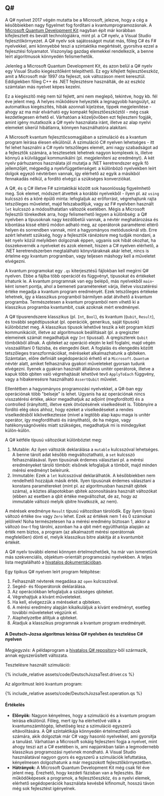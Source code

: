 <h2 id="q-sharp">Q#</h2>

A Q# nyelvet 2017 végén mutatta be a Microsoft, jelezve, hogy a cég a későbbiekben nagy figyelmet fog fordítani a kvantumprogramozásnak. A [Microsoft Quantum Development Kit][2] nagyban épít már korábban kifejlesztett és bevált technológiákra, mint pl. a C# nyelv, a Visual Studio fejlesztőkörnyezet. A Q# nyelv sok sajátosságot mutat más, főleg C# és F# nyelvekkel, ami könnyebbé teszi a szintaktika megértését, gyorsítva ezzel a fejlesztési folyamatot. Viszonylag gazdag elemekkel rendelkezik, a benne leírt algoritmusok könnyedén felismerhetők.

Jelenleg a Microsoft Quantum Development Kit, és azon belül a Q# nyelv egy Visual Studio kiegészítőként telepíthető. Ez egy kifejlett fejlesztőeszköz, amit a Microsoft már 1997 óta fejleszt, sok változáson ment keresztül. Eddigiekben főleg C++ és .NET fejlesztésre használták, de az eszköz számtalan más nyelvet képes kezelni.

Ez a kiegészítő még nem túl fejlett, ami nem meglepő, tekintve, hogy kb. fél éve jelent meg. A helyes működésre helyezték a legnagyobb hangsúlyt, az automatikus kiegészítés, hibák azonnali kijelzése, tippek megjelenítése - ahogy az ma már elvárható egy kompakt fejlesztőeszköztől - még csak kezdetlegesen érhető el. Várhatóan a közeljövőben ezt fejleszteni fogják, amint igény mutatkozik a Q# nyelv használata iránt, illetve az alap nyelvi elemeket sikerül hibátlanra, könnyen használhatóra alakítani.

A Microsoft kvantum fejlesztőcsomagjában a szimuláció és a kvantum program leírása élesen elkülönül. A szimuláció C# nyelven lehetséges - itt fel lehet használni a C# nyelv tetszőleges elemét, ami nagy szabadságot ad a fejlesztők számára, a tesztesetek lehetnek nagyon komplexek is, illetve könnyű a külvilággal kommunikálni (pl. megjeleníteni az eredményt). A két nyelv párhuzamos használata jól mutatja a :NET keretrendszer egyik fő jellemzőjét, mégpedig a nyelvfüggetlenséget: a különböző nyelvekben leírt dolgok egyező névtérben vannak, így elérhető az egyik a másikból fennakadás nélkül, a fordító elvégzi a szükséges konverziókat.

A Q#, és q C# illetve F# szintaktikái között sok hasonlósság figyelmhető meg. Sok elemet, módszert átvettek a korábbi nyelvekből - ilyen pl. az `using` kulcsszó és a köré épülő minta: lefoglaljuk az erőforrást, végrehajtunk rajta tetszőleges műveletet, majd felszabadítjuk, vagy az F# nyelvben használt `let` kulcsszó a módosíthatatlan változók esetében. Mégis a Microsoft fejlesztői törekedtek arra, hogy felismerhető legyen a különbség: a Q# nyelvben a típusoknak nagy kezdőbetűi vannak, a névtér meghatározása és kibontása kissé eltérű módon adható meg, az operátorok paraméterei eltérő helyen és sorrendben vannak, mint a hagyományos metódusoknál stb. Erre azért lehetett szükség, hogy a fejlesztők ránézésre meg tudják mondani, a két nyelv közül melyikben dolgoznak éppen, ugyanis sok hibát okozhat, ha összekevernék a nyelveket és azok elemeit, hiszen a C# nyelven elérhető, a .NET keretrendszerben megtalálható könyvtáraknak akár lehet, nincs is értelme egy kvantum programban, vagy teljesen máshogy kell a műveletet elvégezni.

A kvantum programokat egy `.qs` kiterjesztésű fájlokban kell megírni Q# nyelven. Ebbe a fájlba több operációt és függvényt, típusokat és értékeket írhatunk le. A kvantum programnak van egy belépő, más nyelvekből `main`-ként ismert pontja, ahol a bemeneti paramétereket várja, illetve visszatérési értéke megadja a kvantum program eredményét. Ezek tetszőleges értékeke lehetnek, így a klasszikus programból bármilyen adat átvihető a kvantum programba. Természetesen a kvantum programból nem vihető ki a klasszikus programba kvantumbit, csak azoknak mért eredményei.

A Q# típusrendszere klasszikus (pl. `Int`, `Bool`), és kvantum (`Qubit`, `Result`), és további segédtípusokat (pl. operációk, generikus, saját típusok) különböztet meg. A klasszikus típusok lehetővé teszik a két program közti kommunikációt, illetve az algoritmusok beállításait (pl. a qregiszter elemeinek számát megadhatjuk egy `Int` típussal). A qregiszterek `Qubit` tömbökből állnak. A qbiteket az operáció elején le kell foglalni, majd végén visszaállítani 0 fázisba, és elengedni őket. A foglalás és elengedés között tetszőleges transzformációkat, méréseket alkalmazhatunk a qbiteken. Számtalan, előre definiált segédoperáció érhető el a `Microsoft.Quantum` névtér alatt, amiket felhasználva gyakori műveleteket gyorsan tudunk elvégezni. Ilyenek a gyakran használt általános unitér operátorok, illetve a kapuk több qbiten való végrehajtását lehetővé tevő `ApplyToEach` függvény, vagy a hibakeresésre használható `AssertQubit` művelet.

Ellentétben a hagyományos programozási nyelvekkel, a Q#-ban egy operációnak több "belseje" is lehet. Ugyanis ha az operációnak nincs visszatérési értéke, akkor megadhatjuk az adjoint (megfordított) és a controlled (irányított), illetve ezek ötvözésének viselkedését is. Többnyire a fordító elég okos ahhoz, hogy ezeket a viselkedéseket a rendes viselkedésből kikövetkeztesse (mivel a legtöbb alap kapu maga is unitér operátor, így megfordítható és irányítható), de ha mégse, vagy hatékonyságnövelés miatt szükséges, megadhatjuk mi is mindegyiket külön-külön.

A Q# kétféle típusú változókat különböztet meg:
1. Mutable: Az ilyen változók deklarálása a `mutable` kulcsszóval lehetséges. A benne tárolt adat később megváltoztatható, a `set` kulcsszó felhasználásával. Ilyen típusúnak érdemes választani pl. a mérési eredményeket tároló tömböt: elsőnek lefoglaljuk a tömböt, majd minden mérési eredményt beleírunk.
2. Immutable: Ezek a `let` kulcsszóval deklarálhatók. A későbbiekben nem rendelhető hozzájuk másik érték. Ilyen típusúnak érdemes választani a konstans paramétereket (mint pl. az algoritmusban használt qbitek száma), a köztes állapotokban qbitek azonosítására használt változókat (ebben az esetben a qbit értéke megváltozhat, de az, hogy az immutable változó melyik qbitre hivatkozik, az nem).

A mérések eredménye `Result` típusú változóban tárolódik. Egy ilyen típusú változó értéke `One` vagy `Zero` lehet. Ezek az értékek nem 1 és 0 számokat jelölnek! Noha természetesen ha a mérési eredmény biztosan 1, akkor a változó `One`-t fog tárolni, azonban ha a qbit mért együtthatója alapján az érték nem biztos, a program (az alkalmazott mérési operátornak megfelelően) dönti el, melyik klasszikus bitre alakítja át a kvantumbit értékét.

A Q# nyelv további elemei könnyen értelmezhetőek, ha már van ismeretünk más szekvenciális, objektum-orientált programozási nyelvekben. A teljes lista megtalálható a [hivatalos dokumentációban][2].

Egy tipikus Q# nyelven leírt program felépítése:

1. Felhasznált névterek megadása az `open` kulcsszóval.
2. Segéd- és főoperátorok deklarálása.
3. Az operációkban lefoglaljuk a szükséges qbiteket.
4. Végrehajtjuk a kívánt műveleteket.
5. Ha kell, elvégezzük a méréseket a qbiteken.
6. A mérési eredmény alapján kikalkuláljuk a kívánt eredményt, esetleg további műveleteket végzünk el.
7. Alaphelyzetbe állítjuk a qbiteket.
8. Átadjuk a klasszikus programnak a kvantum program eredményét.

#### A Deutsch–Jozsa algoritmus leírása Q# nyelvben és tesztelése C# nyelven

_Megjegyzés:_ A példaprogram a [hivatalos Q# repository][1]-ből származik, annak egyszerűsített változata.

Tesztelésre használt szimuláció:

{% include_relative assets/code/DeutschJozsaTest.driver.cs %}
 
Az algoritmust leíró kvantum program:
 
{% include_relative assets/code/DeutschJozsaTest.operation.qs %}

#### Értékelés
- **Előnyök:** Nagyon kényelmes, hogy a szimuláció és a kvantum program leírása elkülönül. Főleg, mert így ha elérhetővé válik a kvantumszámítógép, lehetőség lesz a szimuláció egyszerű eltávolítására. A Q# színtaktikája könnyedén értelmezhető azok számára, akik dolgoztak már C# vagy hasonló nyelvekkel, ami gyorsítja a tanulást. Várhatóan a Microsoft sokáig fejleszteni fogja a nyelvet, mint ahogy teszi azt a C# esetében is, ami napjainkban talán a legmodernebb klasszikus programozási nyelvnek mondható. A Visual Studio használatával nagyon gyors és egyszerű a szimulációk lefuttatása, kényelmesen dolgozhatunk a már megszokott fejlesztőkörnyezetben.
- **Hátrányok:** A Microsoft Quantum Development Kit még csak fél éve jelent meg. Érezhető, hogy kezdeti fázisban van a fejlesztés. Bár működőképesek a programok, a fejlesztőeszköz, és a nyelvi elemek, elérhető segédoperációk használata kevésbé kifinomult, hosszú távon még sok fejlesztést igényelnek.

[1]: https://github.com/Microsoft/Quantum/tree/master/Samples/SimpleAlgorithms
[2]: https://docs.microsoft.com/en-us/quantum/?view=qsharp-preview
